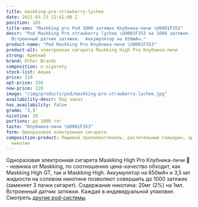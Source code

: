 ```yaml
---
title: maskking-pro-strawberry-lychee
date: 2021-03-23 12:41:00 Z
position: 105
title-seo: "Maskking pro Pod 1000 затяжек Клубника-личи \U0001F353"
descr: "Pod Maskking Pro strawberry lychee \U0001F353 на 1000 затяжек. Крепость 20мг/мл.
  Встроенный датчик затяжки.  Аккумулятор на 650мАч."
product-name: "Pod Maskking Pro Клубника-личи \U0001F353"
product-alt: электронная сигарета Maskking High Pro Клубника-личи
strong: Крепкий
brand: Other Brands
composition: e-sigarety
stock-list: Акция
price: 310
opt-price: 250
new-price: 220
image: "/img/products/pod/maskking-pro-strawberry-lychee.jpg"
availability-descr: Под заказ
has_availability: false
gramm: '3,5'
nicotine: 20
portions: до 1000 тяг
taste: "Клубника-личи \U0001F353"
form: Одноразовая электронная сигарета
composition-product: Пищевой пропиленгликоль, растительный глицерин, ароматизатор,
  никотин
---
```


Одноразовая электронная сигарета Maskking High Pro Клубника-личи 🍓 - новинка от Maskking, по соотношению цена-качество обходит, как Maskking High GT, так и Maskking High. Аккумулятор на 650мАч и 3,5 мл жидкости на солевом никотине позволяют совершить до 1000 затяжек (заменяет 3 пачки сигарет). Содержание никотина: 20мг (2%) на 1мл. Встроенный датчик затяжки. Каждая в индивидуальной упаковке.<br>
Смотреть [другие pod-системы](/elektronnye-sigarety).